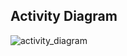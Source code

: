 ## Activity Diagram
![activity_diagram](https://user-images.githubusercontent.com/87614111/155064457-3910fc69-f141-4fd5-8ab9-8ca930c35b58.jpg)
